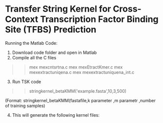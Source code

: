# Transfer String Kernel for Cross-Context Transcription Factor Binding Site (TFBS) Prediction 

Running the Matlab Code:

1. Download code folder and open in Matlab
2. Compile all the C files

>>mex mexcntsrtna.c
>>mex mexEtractKmer.c
>>mex mexextractuniqena.c
>>mex mexextractuniquena_int.c

3. Run TSK code

>>stringkernel_betaKMM('example.fasta',10,3,500)

(Format: stringkernel_betaKMM(fastafile,k parameter ,m parametr ,number of training samples)

4. This will generate the following kernel files:
